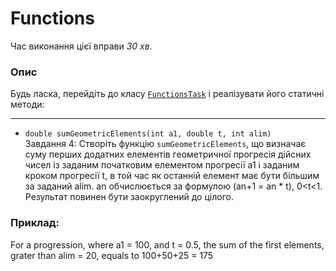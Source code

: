 # Functions

Час виконання цієї вправи _30 хв_.

### Опис
Будь ласка, перейдіть до класу [`FunctionsTask`](src/main/java/com/epam/rd/autotasks/FunctionsTask4.java)
і реалізувати його статичні методи:

---
* `double sumGeometricElements(int a1, double t, int alim)`\
  Завдання 4:
  Створіть функцію `sumGeometricElements`, що визначає суму перших додатних елементів  геометричної
  прогресія дійсних чисел із заданим початковим елементом прогресії a1 і заданим кроком прогресії t,
  в той час як останній елемент має бути більшим за заданий alim. an обчислюється за формулою (an+1 = an * t),
  0<t<1. Результат повинен бути заокруглений до цілого.
### Приклад:
For a progression, where a1 = 100, and t = 0.5, the sum of the first elements, grater than alim = 20,
equals to 100+50+25 = 175
